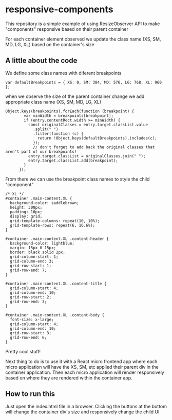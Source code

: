 # responsive-components

This repository is a simple example of using ResizeObserver API to make "components" responsive based on their parent container

For each container element observed we update the class name (XS, SM, MD, LG, XL) based on the container's size

## A little about the code

We define some class names with diferent breakpoints

```
var defaultBreakpoints = { XS: 0, SM: 384, MD: 576, LG: 768, XL: 960 };
```

when we observe the size of the parent container change we add appropriate class name (XS, SM, MD, LG, XL)

```
Object.keys(breakpoints).forEach(function (breakpoint) {
        var minWidth = breakpoints[breakpoint];
        if (entry.contentRect.width >= minWidth) {
          const originalClasses = entry.target.classList.value
            .split(" ")
            .filter(function (c) {
              return !Object.keys(defaultBreakpoints).includes(c);
            });
            // don't forget to add back the original classes that aren't part of our breakpoints!
          entry.target.classList = originalClasses.join(" ");
          entry.target.classList.add(breakpoint);
        }
      });
```

From there we can use the breakpoint class names to style the child "component"

```
/* XL */
#container .main-content.XL {
  background-color: saddlebrown;
  height: 300px;
  padding: 10px;
  display: grid;
  grid-template-columns: repeat(10, 10%);
  grid-template-rows: repeat(6, 16.6%);
}

#container .main-content.XL .content-header {
  background-color: lightblue;
  margin: 15px 0 15px;
  border: black solid 2px;
  grid-column-start: 1;
  grid-column-end: 3;
  grid-row-start: 1;
  grid-row-end: 7;
}

#container .main-content.XL .content-title {
  grid-column-start: 4;
  grid-column-end: 10;
  grid-row-start: 2;
  grid-row-end: 3;
}

#container .main-content.XL .content-body {
  font-size: x-large;
  grid-column-start: 4;
  grid-column-end: 10;
  grid-row-start: 3;
  grid-row-end: 6;
}
```

Pretty cool stuff!

Next thing to do is to use it with a React micro frontend app where each micro application will have the XS, SM, etc applied their parent div in the container application. Then each micro application will render responsively based on where they are rendered within the container app.

## How to run this

Just open the index.html file in a browser. Clicking the buttons at the bottom will change the container div's size and responsively change the child UI
